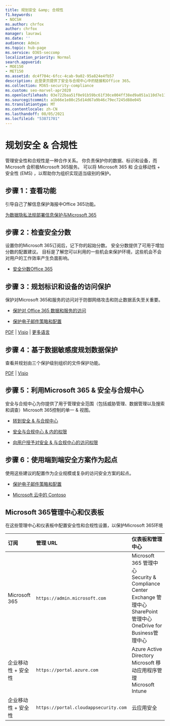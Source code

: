 ```yaml
---
title: 规划安全 &amp; 合规性
f1.keywords:
- NOCSH
ms.author: chrfox
author: chrfox
manager: laurawi
ms.date: ''
audience: Admin
ms.topic: hub-page
ms.service: O365-seccomp
localization_priority: Normal
search.appverid:
- MOE150
- MET150
ms.assetid: dc4f704c-6fcc-4cab-9a02-95a824e4fb57
description: 此登录页提供了安全与合规中心中的链接和Office 365。
ms.collection: M365-security-compliance
ms.custom: seo-marvel-apr2020
ms.openlocfilehash: 03e722baa51f0e91b59bc61f30ce004ff38ed9a051a110d7e11ba49a9efb25dd
ms.sourcegitcommit: a1b66e1e80c25d14d67a9b46c79ec7245d88e045
ms.translationtype: MT
ms.contentlocale: zh-CN
ms.lasthandoff: 08/05/2021
ms.locfileid: "53871701"
---
```

# <a name="plan-for-security-amp-compliance"></a>规划安全 &amp; 合规性

管理安全性和合规性是一种合作关系。 你负责保护你的数据、标识和设备，而 Microsoft 会积极Microsoft 365服务。 可以将 Microsoft 365 和 企业移动性 + 安全性 (EMS) ，以帮助你为组织实现适当级别的保护。
  
## <a name="step-1-review-capabilities"></a>步骤 1：查看功能

引导自己了解信息保护海报中Office 365功能。 
  
[为数据隐私法规部署信息保护与Microsoft 365](../solutions/information-protection-deploy.md)
  
## <a name="step-2-check-your-secure-score"></a>步骤 2：检查安全分数

设置你的Microsoft 365订阅后，记下你的起始分数。 安全分数提供了可用于增加分数的配置建议。 目标是了解您可以利用的一些机会来保护环境，这些机会不会对用户的工作效率产生负面影响。
  
- [安全分数Office 365](../security/defender/microsoft-secure-score.md)
    
## <a name="step-3-plan-access-protection-for-identity-and-devices"></a>步骤 3：规划标识和设备的访问保护

保护对Microsoft 365和服务的访问对于防御网络攻击和防止数据丢失至关重要。
  
- [保护对 Office 365 数据和服务的访问](protect-access-to-data-and-services.md)
    
- [保护电子邮件策略和配置](../security/office-365-security/secure-email-recommended-policies.md)
    
[PDF](https://go.microsoft.com/fwlink/p/?linkid=841656) | [Visio](https://go.microsoft.com/fwlink/p/?linkid=841657) | [更多语言](https://www.microsoft.com/download/details.aspx?id=55032)
  
## <a name="step-4-plan-data-protection-based-on-data-sensitivity"></a>步骤 4：基于数据敏感度规划数据保护

查看并规划由三个保护级别组织的文件保护功能。
  
[PDF](https://download.microsoft.com/download/7/8/9/789645A5-BD10-4541-BC33-F8D1EFF5E911/MSFT_cloud_architecture_O365%20file%20protection.pdf) | [Visio](https://download.microsoft.com/download/7/8/9/789645A5-BD10-4541-BC33-F8D1EFF5E911/MSFT_cloud_architecture_O365%20file%20protection.vsdx)
  
## <a name="step-5-leverage-the-microsoft-365-security-amp-compliance-center"></a>步骤 5：利用Microsoft 365 &amp; 安全与合规中心

安全与合规中心为你提供了用于管理安全范围（包括威胁管理、数据管理以及搜索和调查）Microsoft 365控制的单一 &amp; 视图。 
  
- [转到安全 &amp; 与合规中心](./microsoft-365-compliance-center.md)
    
- [安全与合规中心 &amp; 内的权限](~/security/office-365-security/protect-against-threats.md)
    
- [向用户授予对安全 &amp; 与合规中心的访问权限](~/security/office-365-security/grant-access-to-the-security-and-compliance-center.md)
    
## <a name="step-6-use-end-to-end-security-scenarios-as-starting-points"></a>步骤 6：使用端到端安全方案作为起点

使用这些建议的配置作为企业规模或复杂的访问安全方案的起点。
  
- [保护电子邮件策略和配置](../security/office-365-security/secure-email-recommended-policies.md)
    
- [Microsoft 云中的 Contoso](../enterprise/contoso-case-study.md)
    
## <a name="microsoft-365-admin-centers-and-dashboards"></a>Microsoft 365管理中心和仪表板

在这些管理中心和仪表板中配置安全性和合规性设置，以保护Microsoft 365环境
  
|**订阅**|**管理 URL**|**仪表板和管理中心**|
|:-----|:-----|:-----|
|Microsoft 365  <br/> |`https://admin.microsoft.com`  <br/> | Microsoft 365 管理中心  <br/>  Security &amp; Compliance Center  <br/>  Exchange 管理中心  <br/>  SharePoint管理中心OneDrive for Business管理中心  <br/> |
|企业移动性 + 安全性  <br/> |`https://portal.azure.com`  <br/> | Azure Active Directory  <br/>  Microsoft 移动应用程序管理  <br/>  Microsoft Intune  <br/> |
|企业移动性 + 安全性  <br/> |`https://portal.cloudappsecurity.com`  <br/> | 云应用安全  <br/> |